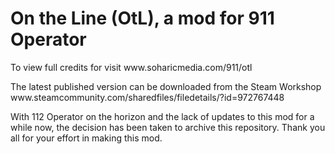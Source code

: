 # On the Line (OtL), a mod for 911 Operator
<p>To view full credits for visit www.soharicmedia.com/911/otl</p>
<p>The latest published version can be downloaded from the Steam Workshop www.steamcommunity.com/sharedfiles/filedetails/?id=972767448</p>

With 112 Operator on the horizon and the lack of updates to this mod for a while now, the decision has been taken to archive this repository. Thank you all for your effort in making this mod.
